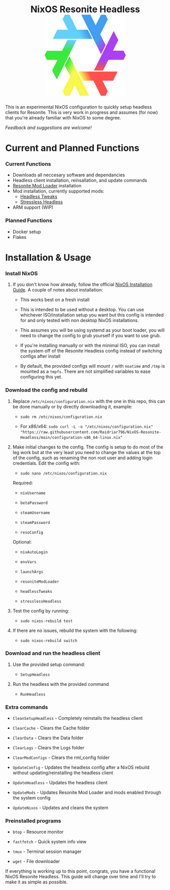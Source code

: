 <h1 align="center">
	<logo>
        NixOS Resonite Headless
        <br>
		<img src="./Logo/nix-resoflake.svg" width="256" height="256">
	</logo>
</h1>

This is an experimental NixOS configuration to quickly setup headless clients for Resonite. This is very work in progress and assumes (for now) that you're already familiar with NixOS to some degree.

*Feedback and suggestions are welcome!*

# Current and Planned Functions

### Current Functions
- Downloads all neccesary software and dependancies
- Headless client installation, reinsallation, and update commands
- [Resonite Mod Loader](<https://github.com/resonite-modding-group/resonitemodloader>) installation
- Mod installation, currently supported mods:
  - [Headless Tweaks](<https://github.com/New-Project-Final-Final-WIP/HeadlessTweaks>)
  - [Stressless Headless](<https://github.com/Raidriar796/StresslessHeadless>)
- ARM support (WIP)  

### Planned Functions
- Docker setup
- Flakes

# Installation & Usage

### Install NixOS
1. If you don't know how already, follow the official [NixOS Installation Guide](<https://nixos.wiki/wiki/NixOS_Installation_Guide>). A couple of notes about installation:

   - This works best on a fresh install

   - This is intended to be used without a desktop. You can use whichever ISO/installation setup you want but this config is intended for and only tested with non desktop NixOS installations.

   - This assumes you will be using systemd as your boot loader, you will need to change the config to grub yourself if you want to use grub.

   - If you're installing manually or with the minimal ISO, you can install the system off of the Resonite Headless config instead of switching configs after install

   - By default, the provided configs will mount `/` with `noatime` and `/tmp` is mounted as a `tmpfs`. There are not simplified variables to ease configuring this yet.

### Download the config and rebuild
1. Replace `/etc/nixos/configuration.nix` with the one in this repo, this can be done manually or by directly downloading it, example:

   - `sudo rm /etc/nixos/configuration.nix`

   - For x86/x64: `sudo curl -L -o "/etc/nixos/configuration.nix" "https://raw.githubusercontent.com/Raidriar796/NixOS-Resonite-Headless/main/configuration-x86_64-linux.nix"`

2. Make initial changes to the config. The config is setup to do most of the leg work but at the very least you need to change the values at the top of the config, such as renaming the non root user and adding login credentials. Edit the config with:

   - `sudo nano /etc/nixos/configuration.nix`

   Required:

   - `nixUsername`

   - `betaPassword`

   - `steamUsername`

   - `steamPassword`

   - `resoConfig`

   Optional:

   - `nixAutoLogin`

   - `envVars`

   - `launchArgs`

   - `resoniteModLoader`

   - `headlessTweaks`

   - `stresslessHeadless`

3. Test the config by running:
   - `sudo nixos-rebuild test`

4. If there are no issues, rebuild the system with the following:
   - `sudo nixos-rebuild switch`

### Download and run the headless client

1. Use the provided setup command:
   - `SetupHeadless`

2. Run the headless with the provided command
   - `RunHeadless`

### Extra commands

- `CleanSetupHeadless` - Completely reinstalls the headless client

- `ClearCache` - Clears the Cache folder

- `ClearData` - Clears the Data folder

- `ClearLogs` - Clears the Logs folder

- `ClearModConfigs` - Clears the rml_config folder

- `UpdateConfig` - Updates the headless config after a NixOS rebuild without updating/reinstalling the headless client

- `UpdateHeadless` - Updates the headless client

- `UpdateMods` - Updates Resonite Mod Loader and mods enabled through the system config

- `UpdateNixos` - Updates and cleans the system

### Preinstalled programs

- `btop` - Resource monitor

- `fastfetch` - Quick system info view

- `tmux` - Terminal session manager

- `wget` - File downloader

If everything is working up to this point, congrats, you have a functional NixOS Resonite Headless. This guide will change over time and I'll try to make it as simple as possible.
